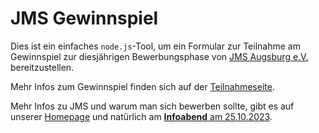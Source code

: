 # JMS Gewinnspiel

Dies ist ein einfaches `node.js`-Tool, um ein Formular zur Teilnahme am Gewinnspiel
zur diesjährigen Bewerbungsphase von [JMS Augsburg e.V.](https://jms-augsburg.de/)
bereitzustellen.

Mehr Infos zum Gewinnspiel finden sich auf der [Teilnahmeseite](https://gewinnspiel.jms-augsburg.de).

Mehr Infos zu JMS und warum man sich bewerben sollte, gibt es auf unserer [Homepage](https://jms-augsburg.de/studierende/)
und natürlich am [**Infoabend** am 25.10.2023](https://jms-augsburg.de/studierende/#:~:text=Infoabend.).
